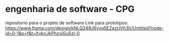# engenharia de software - CPG
 repositorio para o projeto de software
Link para prototipos: https://www.figma.com/design/kNLQ248J6yvq5EZazUVh3h/Untitled?node-id=0-1&p=f&t=XvknJkPhzviGuSzl-0
